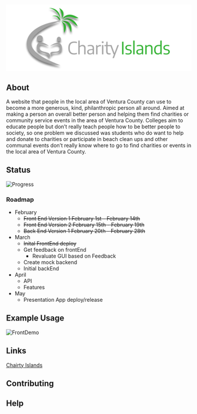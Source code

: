 [![Brand_Name](./Brand_Name.png)](https://tedejer.github.io/Capstone/)

## About

A website that people in the local area of Ventura County can use to become a more generous, kind, philanthropic person all around. Aimed at making a person an overall better person and helping them find charities or community service events in the area of Ventura County. Colleges aim to educate people but don’t really teach people how to be better people to society, so one problem we discussed was students who do want to help and donate to charities or participate in beach clean ups and other communal events don’t really know where to go to find charities or events in the local area of Ventura County.

## Status

![Progress](https://progress-bar.dev/30/?scale=100&title=progress&width=1000&color=856A5D&suffix=%)

### Roadmap


- February
  - ~~Front End Version 1 February 1st - February 14th~~
  - ~~Front End Version 2 February 15th - February 19th~~
  - ~~Back End Version 1 February 20th - February 28th~~
- March
  - ~~Inital FrontEnd deploy~~
  - Get feedback on frontEnd
    - Revaluate GUI based on Feedback
  - Create mock backend
  - Initial backEnd
- April
  - API
  - Features
- May
  - Presentation App deploy/release

## Example Usage

![FrontDemo](https://user-images.githubusercontent.com/35849655/158444262-adb94535-4431-47b2-9a64-2b9176e57ac4.gif)

## Links

[Chairty Islands](https://tedejer.github.io/Capstone/)

## Contributing

## Help

